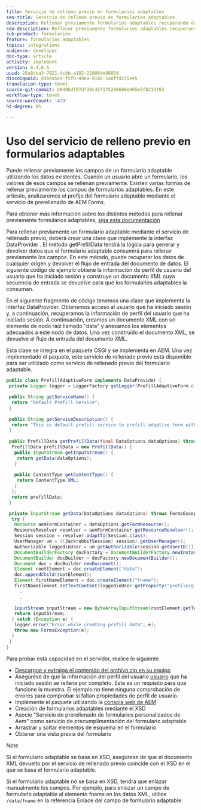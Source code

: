 ```yaml
---
title: Servicio de relleno previo en formularios adaptables
seo-title: Servicio de relleno previo en formularios adaptables
description: Rellenar previamente formularios adaptables recuperando datos de orígenes de datos back-end.
seo-description: Rellenar previamente formularios adaptables recuperando datos de orígenes de datos back-end.
sub-product: formularios
feature: formularios adaptables
topics: integrations
audience: developer
doc-type: article
activity: implement
version: 6.4,6.5
uuid: 26a8cba3-7921-4cbb-a182-216064e98054
discoiquuid: 936ea5e9-f5f0-496a-9188-1a8ffd235ee5
translation-type: tm+mt
source-git-commit: b040bdf97df39c45f175288608e965e5f0214703
workflow-type: tm+mt
source-wordcount: '479'
ht-degree: 0%

---
```



# Uso del servicio de relleno previo en formularios adaptables

Puede rellenar previamente los campos de un formulario adaptable utilizando los datos existentes. Cuando un usuario abre un formulario, los valores de esos campos se rellenan previamente. Existen varias formas de rellenar previamente los campos de formularios adaptables. En este artículo, analizaremos el prefijo del formulario adaptable mediante el servicio de prerellenado de AEM Forms.

Para obtener más información sobre los distintos métodos para rellenar previamente formularios adaptables, [siga esta documentación](https://helpx.adobe.com/experience-manager/6-4/forms/using/prepopulate-adaptive-form-fields.html#AEMFormsprefillservice)

Para rellenar previamente un formulario adaptable mediante el servicio de rellenado previo, deberá crear una clase que implemente la interfaz DataProvider . El método getPrefillData tendrá la lógica para generar y devolver datos que el formulario adaptable consumirá para rellenar previamente los campos. En este método, puede recuperar los datos de cualquier origen y devolver el flujo de entrada del documento de datos. El siguiente código de ejemplo obtiene la información de perfil de usuario del usuario que ha iniciado sesión y construye un documento XML cuya secuencia de entrada se devuelve para que los formularios adaptables la consuman.

En el siguiente fragmento de código tenemos una clase que implementa la interfaz DataProvider. Obtenemos acceso al usuario que ha iniciado sesión y, a continuación, recuperamos la información de perfil del usuario que ha iniciado sesión. A continuación, creamos un documento XML con un elemento de nodo raíz llamado &quot;data&quot; y anexamos los elementos adecuados a este nodo de datos. Una vez construido el documento XML, se devuelve el flujo de entrada del documento XML.

Esta clase se integra en el paquete OSGi y se implementa en AEM. Una vez implementado el paquete, este servicio de rellenado previo está disponible para ser utilizado como servicio de rellenado previo del formulario adaptable.

```java
public class PrefillAdaptiveForm implements DataProvider {
 private Logger logger = LoggerFactory.getLogger(PrefillAdaptiveForm.class);

 public String getServiceName() {
  return "Default Prefill Service";
 }
 
 public String getServiceDescription() {
  return "This is default prefill service to prefill adaptive form with user data";
 }
 
 public PrefillData getPrefillData(final DataOptions dataOptions) throws FormsException {
  PrefillData prefillData = new PrefillData() {
   public InputStream getInputStream() {
    return getData(dataOptions);
   }
   
   public ContentType getContentType() {
    return ContentType.XML;
   }
  };
  return prefillData;
 }

 private InputStream getData(DataOptions dataOptions) throws FormsException {  
  try {
   Resource aemFormContainer = dataOptions.getFormResource();
   ResourceResolver resolver = aemFormContainer.getResourceResolver();
   Session session = resolver.adaptTo(Session.class);
   UserManager um = ((JackrabbitSession) session).getUserManager();
   Authorizable loggedinUser = um.getAuthorizable(session.getUserID());
   DocumentBuilderFactory docFactory = DocumentBuilderFactory.newInstance();
   DocumentBuilder docBuilder = docFactory.newDocumentBuilder();
   Document doc = docBuilder.newDocument();
   Element rootElement = doc.createElement("data");
   doc.appendChild(rootElement);
   Element firstNameElement = doc.createElement("fname");
   firstNameElement.setTextContent(loggedinUser.getProperty("profile/givenName")[0].getString());
     .
     .
     .
   InputStream inputStream = new ByteArrayInputStream(rootElement.getTextContent().getBytes());
   return inputStream;
  } catch (Exception e) {
   logger.error("Error while creating prefill data", e);
   throw new FormsException(e);
  }
 }
}
```

Para probar esta capacidad en el servidor, realice lo siguiente

* [Descargue y extraiga el contenido del archivo zip en su equipo](assets/prefillservice.zip)
* Asegúrese de que la información del perfil del usuario [usuario](http://localhost:4502/libs/granite/security/content/useradmin) que ha iniciado sesión se rellena por completo. Este es un requisito para que funcione la muestra. El ejemplo no tiene ninguna comprobación de errores para comprobar si faltan propiedades de perfil de usuario.
* Implemente el paquete utilizando la [consola web de AEM](http://localhost:4502/system/console/bundles)
* Creación de formularios adaptables mediante el XSD
* Asocie &quot;Servicio de prerellenado de formularios personalizados de Aem&quot; como servicio de precumplimentación del formulario adaptable
* Arrastrar y soltar elementos de esquema en el formulario
* Obtener una vista previa del formulario

>[!NOTE]
>
>Si el formulario adaptable se basa en XSD, asegúrese de que el documento XML devuelto por el servicio de rellenado previo coincide con el XSD en el que se basa el formulario adaptable.
>
>Si el formulario adaptable no se basa en XSD, tendrá que enlazar manualmente los campos. Por ejemplo, para enlazar un campo de formulario adaptable al elemento fname en los datos XML, utilice `/data/fname` en la referencia Enlace del campo de formulario adaptable.


